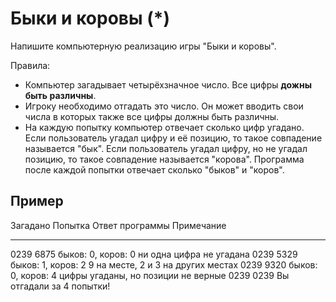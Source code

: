 # Быки и коровы (*)

Напишите компьютерную реализацию игры "Быки и коровы".

Правила:

+ Компьютер загадывает четырёхзначное число. Все цифры **дожны быть различны**.
+ Игроку необходимо отгадать это число. Он может вводить свои числа в которых
  также все цифры должны быть различны.
+ На каждую попытку компьютер отвечает сколько цифр угадано. Если пользователь
  угадал цифру и её позицию, то такое совпадение называется "бык".
  Если пользователь угадал цифру, но не угадал позицию, то такое совпадение
  называется "корова". Программа после каждой попытки отвечает сколько
  "быков" и "коров".

## Пример

Загадано  Попытка  Ответ программы             Примечание
--------  -------  --------------------------- -----------
 0239      6875     быков: 0, коров: 0         ни одна цифра не угадана
 0239      5329     быков: 1, коров: 2         9 на месте, 2 и 3 на других местах
 0239      9320     быков: 0, коров: 4         цифры угаданы, но позиции не верные
 0239      0239     Вы отгадали за 4 попытки!



